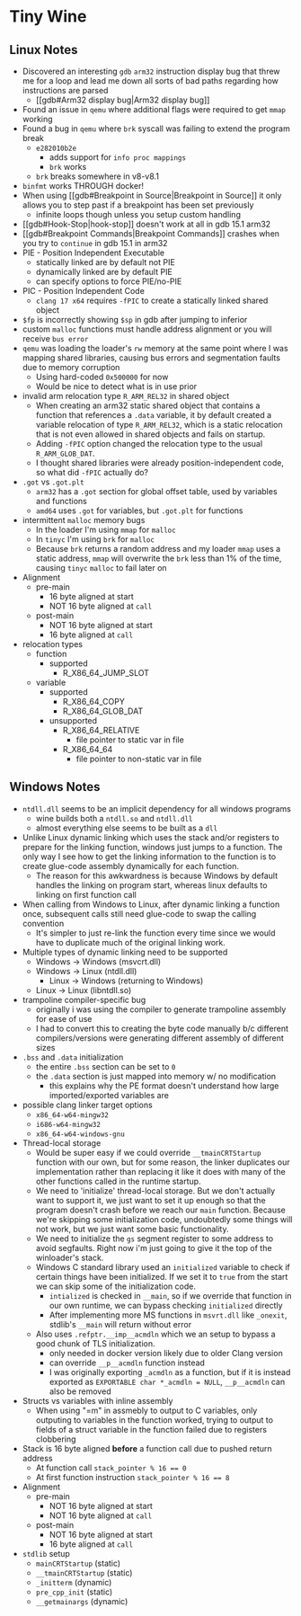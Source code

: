 # Tiny Wine

## Linux Notes

- Discovered an interesting `gdb` `arm32` instruction display bug that threw me for a loop and lead me down all sorts of bad paths regarding how instructions are parsed
    - [[gdb#Arm32 display bug|Arm32 display bug]]
- Found an issue in `qemu` where additional flags were required to get `mmap` working
- Found a bug in `qemu` where `brk` syscall was failing to extend the program break
    - `e282010b2e`
        - adds support for `info proc mappings`
        - `brk` works
    - `brk` breaks somewhere in v8-v8.1
- `binfmt` works THROUGH docker!
- When using [[gdb#Breakpoint in Source|Breakpoint in Source]] it only allows you to step past if a breakpoint has been set previously
    - infinite loops though unless you setup custom handling
- [[gdb#Hook-Stop|hook-stop]] doesn't work at all in gdb 15.1 arm32
- [[gdb#Breakpoint Commands|Breakpoint Commands]] crashes when you try to `continue` in gdb 15.1 in arm32
- PIE - Position Independent Executable
    - statically linked are by default not PIE
    - dynamically linked are by default PIE
    - can specify options to force PIE/no-PIE
- PIC - Position Independent Code
    - `clang 17 x64` requires `-fPIC` to create a statically linked shared object
- `$fp` is incorrectly showing `$sp` in gdb after jumping to inferior
- custom `malloc` functions must handle address alignment or you will receive `bus error`
- `qemu` was loading the loader's `rw` memory at the same point where I was mapping shared libraries, causing bus errors and segmentation faults due to memory corruption
    - Using hard-coded `0x500000` for now
    - Would be nice to detect what is in use prior
- invalid arm relocation type `R_ARM_REL32` in shared object
    - When creating an arm32 static shared object that contains a function that references a `.data` variable, it by default created a variable relocation of type `R_ARM_REL32`, which is a static relocation that is not even allowed in shared objects and fails on startup.
    - Adding `-fPIC` option changed the relocation type to the usual `R_ARM_GLOB_DAT`.
    - I thought shared libraries were already position-independent code, so what did `-fPIC` actually do?
- `.got` vs `.got.plt`
    - `arm32` has a `.got` section for global offset table, used by variables and functions
    - `amd64` uses `.got` for variables, but `.got.plt` for functions
- intermittent `malloc` memory bugs
    - In the loader I'm using `mmap` for `malloc`
    - In `tinyc`  I'm using `brk` for `malloc`
    - Because `brk` returns a random address and my loader `mmap` uses a static address, `mmap` will overwrite the `brk` less than 1% of the time, causing `tinyc` `malloc` to fail later on
- Alignment
    - pre-main
        - 16 byte aligned at start
        - NOT 16 byte aligned at `call`
    - post-main
        - NOT 16 byte aligned at start
        - 16 byte aligned at `call`
- relocation types
    - function
        - supported
            - R_X86_64_JUMP_SLOT
    - variable
        - supported
            - R_X86_64_COPY
            - R_X86_64_GLOB_DAT
        - unsupported
            - R_X86_64_RELATIVE
                - file pointer to static var in file
            - R_X86_64_64
                - file pointer to non-static var in file

## Windows Notes

- `ntdll.dll` seems to be an implicit dependency for all windows programs
    - wine builds both a `ntdll.so` and `ntdll.dll`
    - almost everything else seems to be built as a `dll`
- Unlike Linux dynamic linking which uses the stack and/or registers to prepare for the linking function, windows just jumps to a function.  The only way I see how to get the linking information to the function is to create glue-code assembly dynamically for each function.
    - The reason for this awkwardness is because Windows by default handles the linking on program start, whereas linux defaults to linking on first function call
- When calling from Windows to Linux, after dynamic linking a function once, subsequent calls still need glue-code to swap the calling convention
    - It's simpler to just re-link the function every time since we would have to duplicate much of the original linking work.
- Multiple types of dynamic linking need to be supported
    - Windows -> Windows (msvcrt.dll)
    - Windows -> Linux (ntdll.dll)
        - Linux -> Windows (returning to Windows)
    - Linux -> Linux (libntdll.so)
- trampoline compiler-specific bug
    - originally i was using the compiler to generate trampoline assembly for ease of use
    - I had to convert this to creating the byte code manually b/c different compilers/versions were generating different assembly of different sizes
- `.bss` and `.data` initialization
    - the entire `.bss` section can be set to `0`
    - the `.data` section is just mapped into memory w/ no modification
        - this explains why the PE format doesn't understand how large imported/exported variables are
- possible clang linker target options
    - `x86_64-w64-mingw32`
    - `i686-w64-mingw32`
    - `x86_64-w64-windows-gnu`
- Thread-local storage
    - Would be super easy if we could override `__tmainCRTStartup` function with our own, but for some reason, the linker duplicates our implementation rather than replacing it like it does with many of the other functions called in the runtime startup.
    - We need to 'initialize' thread-local storage.  But we don't actually want to support it, we just want to set it up enough so that the program doesn't crash before we reach our `main` function.  Because we're skipping some initialization code, undoubtedly some things will not work, but we just want some basic functionality.
    - We need to initialize the `gs` segment register to some address to avoid segfaults.  Right now i'm just going to give it the top of the winloader's stack.
    - Windows C standard library used an `initialized` variable to check if certain things have been initialized.  If we set it to `true` from the start we can skip some of the initialization code.
        - `intialized` is checked in `__main`, so if we override that function in our own runtime, we can bypass checking `initialized` directly
        - After implementing more MS functions in `msvrt.dll` like `_onexit`, stdlib's `__main` will return without error
    - Also uses `.refptr.__imp__acmdln` which we an setup to bypass a good chunk of TLS initialization.
        - only needed in docker version likely due to older Clang version
        - can override `__p__acmdln` function instead
        - I was originally exporting `_acmdln` as a function, but if it is instead exported as `EXPORTABLE char *_acmdln = NULL`, `__p__acmdln` can also be removed
- Structs vs variables with inline assembly
    - When using "=m" in assmebly to output to C variables, only outputing to variables in the function worked, trying to output to fields of a struct variable in the function failed due to registers clobbering
- Stack is 16 byte aligned **before** a function call due to pushed return address
    - At function call `stack_pointer % 16 == 0`
    - At first function instruction `stack_pointer % 16 == 8`
- Alignment
    - pre-main
        - NOT 16 byte aligned at start
        - NOT 16 byte aligned at `call`
    - post-main
        - NOT 16 byte aligned at start
        - 16 byte aligned at `call`
- `stdlib` setup
    - `mainCRTStartup` (static)
    - `__tmainCRTStartup` (static)
    - `_initterm` (dynamic)
    - `pre_cpp_init` (static)
    - `__getmainargs` (dynamic)
